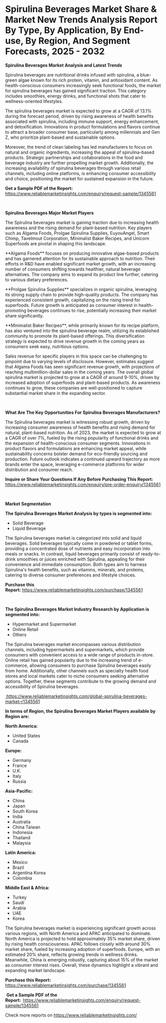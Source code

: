 <p><h1>Spirulina Beverages Market Share & Market New Trends Analysis Report By Type, By Application, By End-use, By Region, And Segment Forecasts, 2025 - 2032</h1></p><p><strong>Spirulina Beverages Market Analysis and Latest Trends</strong></p>
<p><p>Spirulina beverages are nutritional drinks infused with spirulina, a blue-green algae known for its rich protein, vitamin, and antioxidant content. As health-conscious consumers increasingly seek functional foods, the market for spirulina beverages has gained significant traction. This category includes smoothies, energy drinks, and functional shots that cater to wellness-oriented lifestyles.</p><p>The spirulina beverages market is expected to grow at a CAGR of 13.1% during the forecast period, driven by rising awareness of health benefits associated with spirulina, including immune support, energy enhancement, and detoxification. Innovations in product formulations and flavors continue to attract a broader consumer base, particularly among millennials and Gen Z, who prioritize plant-based and sustainable options.</p><p>Moreover, the trend of clean labeling has led manufacturers to focus on natural and organic ingredients, increasing the appeal of spirulina-based products. Strategic partnerships and collaborations in the food and beverage industry are further propelling market growth. Additionally, the increasing availability of spirulina beverages through various retail channels, including online platforms, is enhancing consumer accessibility and choice, positioning the market for sustained expansion in the future.</p></p>
<p><strong>Get a Sample PDF of the Report:&nbsp;</strong> <a href="https://www.reliablemarketinsights.com/enquiry/request-sample/1345561?utm_campaign=2013&utm_medium=2&utm_source=Github&utm_content=ia&utm_term=14022025&utm_id=spirulina-beverages">https://www.reliablemarketinsights.com/enquiry/request-sample/1345561</a></p>
<p>&nbsp;</p>
<p><strong>Spirulina Beverages Major Market Players</strong></p>
<p><p>The Spirulina beverages market is gaining traction due to increasing health awareness and the rising demand for plant-based nutrition. Key players such as Algama Foods, Prolgae Spirulina Supplies, EuyouAngel, Smart Chimp, Tavelmout Corporation, Minimalist Baker Recipes, and Unicorn Superfoods are pivotal in shaping this landscape.</p><p>**Algama Foods** focuses on producing innovative algae-based products and has garnered attention for its sustainable approach to nutrition. Their efforts in R&D have enabled significant market growth, with an increasing number of consumers shifting towards healthier, natural beverage alternatives. The company aims to expand its product line further, catering to various dietary preferences.</p><p>**Prolgae Spirulina Supplies** specializes in organic spirulina, leveraging its strong supply chain to provide high-quality products. The company has experienced consistent growth, capitalizing on the rising trend for superfoods. Future growth is anticipated as consumer interest in health-promoting beverages continues to rise, potentially increasing their market share significantly.</p><p>**Minimalist Baker Recipes**, while primarily known for its recipe platform, has also ventured into the spirulina beverage realm, utilizing its established community to promote its plant-based offerings. This diversification strategy is expected to drive revenue growth in the coming years as consumers seek easy, nutritious options.</p><p>Sales revenue for specific players in this space can be challenging to pinpoint due to varying levels of disclosure. However, estimates suggest that Algama Foods has seen significant revenue growth, with projections of reaching multimillion-dollar sales in the coming years. The overall global spirulina market is projected to grow at a CAGR of around 9-10%, driven by increased adoption of superfoods and plant-based products. As awareness continues to grow, these companies are well-positioned to capture substantial market share in the expanding sector.</p></p>
<p>&nbsp;</p>
<p><strong>What Are The Key Opportunities For Spirulina Beverages Manufacturers?</strong></p>
<p><p>The Spirulina beverages market is witnessing robust growth, driven by increasing consumer awareness of health benefits and rising demand for natural, plant-based nutrition. As of 2023, the market is expected to grow at a CAGR of over 7%, fueled by the rising popularity of functional drinks and the expansion of health-conscious consumer segments. Innovations in product flavors and formulations are enhancing market appeal, while sustainability concerns bolster demand for eco-friendly sourcing and production. Future outlook indicates a continued upward trajectory as more brands enter the space, leveraging e-commerce platforms for wider distribution and consumer reach.</p></p>
<p><strong>Inquire or Share Your Questions If Any Before Purchasing This Report:</strong> <a href="https://www.reliablemarketinsights.com/enquiry/pre-order-enquiry/1345561?utm_campaign=2013&utm_medium=2&utm_source=Github&utm_content=ia&utm_term=14022025&utm_id=spirulina-beverages">https://www.reliablemarketinsights.com/enquiry/pre-order-enquiry/1345561</a></p>
<p>&nbsp;</p>
<p><strong>Market Segmentation</strong></p>
<p><strong>The Spirulina Beverages Market Analysis by types is segmented into:</strong></p>
<p><ul><li>Solid Beverage</li><li>Liquid Beverage</li></ul></p>
<p><p>The Spirulina beverages market is categorized into solid and liquid beverages. Solid beverages typically come in powdered or tablet forms, providing a concentrated dose of nutrients and easy incorporation into meals or snacks. In contrast, liquid beverages primarily consist of ready-to-drink smoothies or juices enriched with Spirulina, appealing for their convenience and immediate consumption. Both types aim to harness Spirulina's health benefits, such as vitamins, minerals, and proteins, catering to diverse consumer preferences and lifestyle choices.</p></p>
<p><strong>Purchase this Report:&nbsp;</strong><a href="https://www.reliablemarketinsights.com/purchase/1345561?utm_campaign=2013&utm_medium=2&utm_source=Github&utm_content=ia&utm_term=14022025&utm_id=spirulina-beverages">https://www.reliablemarketinsights.com/purchase/1345561</a></p>
<p>&nbsp;</p>
<p><strong>The Spirulina Beverages Market Industry Research by Application is segmented into:</strong></p>
<p><ul><li>Hypermarket and Supermarket</li><li>Online Retail</li><li>Others</li></ul></p>
<p><p>The Spirulina beverages market encompasses various distribution channels, including hypermarkets and supermarkets, which provide consumers with convenient access to a wide range of products in-store. Online retail has gained popularity due to the increasing trend of e-commerce, allowing consumers to purchase Spirulina beverages easily from home. Additionally, other channels such as specialty health food stores and local markets cater to niche consumers seeking alternative options. Together, these segments contribute to the growing demand and accessibility of Spirulina beverages.</p></p>
<p><a href="https://www.reliablemarketinsights.com/global-spirulina-beverages-market-r1345561?utm_campaign=2013&utm_medium=2&utm_source=Github&utm_content=ia&utm_term=14022025&utm_id=spirulina-beverages">&nbsp;https://www.reliablemarketinsights.com/global-spirulina-beverages-market-r1345561</a></p>
<p><strong>In terms of Region, the Spirulina Beverages Market Players available by Region are:</strong></p>
<p>
    <p> <strong> North America: </strong>
        <ul>
            <li>United States</li>
            <li>Canada</li>
        </ul>
        </p> 
    <p> <strong> Europe: </strong>
        <ul>
            <li>Germany</li>
            <li>France</li>
            <li>U.K.</li>
            <li>Italy</li>
            <li>Russia</li>
        </ul>
        </p> 
    <p> <strong> Asia-Pacific: </strong>
        <ul>
            <li>China</li>
            <li>Japan</li>
            <li>South Korea</li>
            <li>India</li>
            <li>Australia</li>
            <li>China Taiwan</li>
            <li>Indonesia</li>
            <li>Thailand</li>
            <li>Malaysia</li>
        </ul>
        </p> 
    <p> <strong> Latin America: </strong>
        <ul>
            <li>Mexico</li>
            <li>Brazil</li>
            <li>Argentina Korea</li>
            <li>Colombia</li>
        </ul>
        </p> 
    <p> <strong> Middle East & Africa: </strong>
        <ul>
            <li>Turkey</li>
            <li>Saudi</li>
            <li>Arabia</li>
            <li>UAE</li>
            <li>Korea</li>
        </ul>
    </p>
    </p>
<p><p>The Spirulina beverages market is experiencing significant growth across various regions, with North America and APAC anticipated to dominate. North America is projected to hold approximately 35% market share, driven by rising health consciousness. APAC follows closely with around 30% market share, fueled by increasing adoption of superfoods. Europe, with an estimated 20% share, reflects growing trends in wellness drinks. Meanwhile, China is emerging robustly, capturing about 15% of the market as consumer interest rises. Overall, these dynamics highlight a vibrant and expanding market landscape.</p></p>
<p><strong>Purchase this Report: </strong><a href="https://www.reliablemarketinsights.com/purchase/1345561?utm_campaign=2013&utm_medium=2&utm_source=Github&utm_content=ia&utm_term=14022025&utm_id=spirulina-beverages">https://www.reliablemarketinsights.com/purchase/1345561</a></p>
<p>&nbsp;<strong>Get a Sample PDF of the Report:&nbsp;&nbsp;</strong><a href="https://www.reliablemarketinsights.com/enquiry/request-sample/1345561?utm_campaign=2013&utm_medium=2&utm_source=Github&utm_content=ia&utm_term=14022025&utm_id=spirulina-beverages">https://www.reliablemarketinsights.com/enquiry/request-sample/1345561</a></p>
<p><strong></strong></p>
<p>Check more reports on <a href="https://www.reliablemarketinsights.com/?utm_campaign=2013&utm_medium=2&utm_source=Github&utm_content=ia&utm_term=14022025&utm_id=spirulina-beverages">https://www.reliablemarketinsights.com/</a></p>